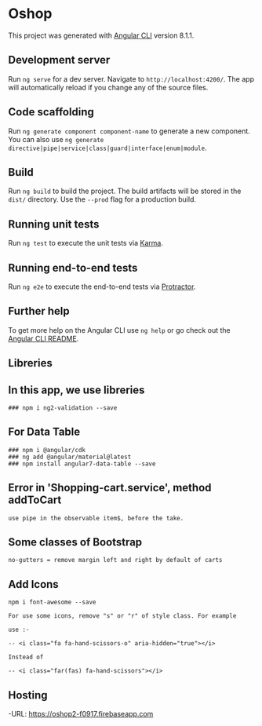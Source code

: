# Oshop

This project was generated with [Angular CLI](https://github.com/angular/angular-cli) version 8.1.1.

## Development server

Run `ng serve` for a dev server. Navigate to `http://localhost:4200/`. The app will automatically reload if you change any of the source files.

## Code scaffolding

Run `ng generate component component-name` to generate a new component. You can also use `ng generate directive|pipe|service|class|guard|interface|enum|module`.

## Build

Run `ng build` to build the project. The build artifacts will be stored in the `dist/` directory. Use the `--prod` flag for a production build.

## Running unit tests

Run `ng test` to execute the unit tests via [Karma](https://karma-runner.github.io).

## Running end-to-end tests

Run `ng e2e` to execute the end-to-end tests via [Protractor](http://www.protractortest.org/).

## Further help

To get more help on the Angular CLI use `ng help` or go check out the [Angular CLI README](https://github.com/angular/angular-cli/blob/master/README.md).

## Libreries

## In this app, we use libreries

    ### npm i ng2-validation --save

## For Data Table   

    ### npm i @angular/cdk
    ### ng add @angular/material@latest
    ### npm install angular7-data-table --save

## Error in 'Shopping-cart.service', method addToCart

    use pipe in the observable item$, before the take.

## Some classes of Bootstrap

    no-gutters = remove margin left and right by default of carts 

## Add Icons

    npm i font-awesome --save

    For use some icons, remove "s" or "r" of style class. For example

    use :-

    -- <i class="fa fa-hand-scissors-o" aria-hidden="true"></i>

    Instead of 

    -- <i class="far(fas) fa-hand-scissors"></i>

## Hosting

   -URL: https://oshop2-f0917.firebaseapp.com